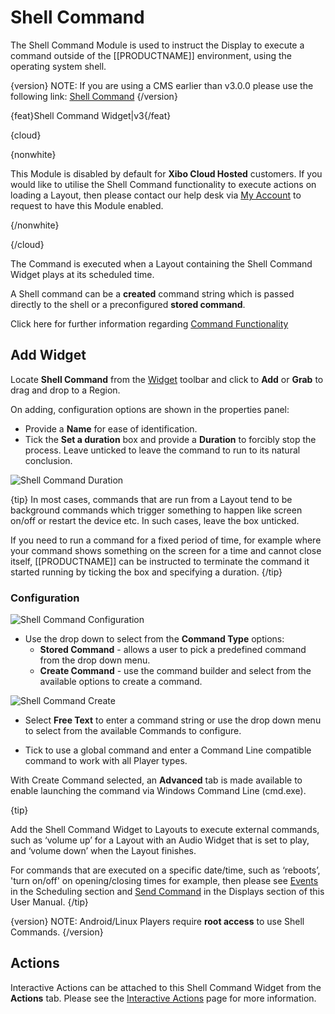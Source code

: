 <!--toc=widgets-->

# Shell Command

The Shell Command Module is used to instruct the Display to execute a command outside of the [[PRODUCTNAME]] environment, using the operating system shell.  

{version}
NOTE: If you are using a CMS earlier than v3.0.0 please use the following link: [Shell Command](media_module_shellcommand_2.html)
{/version}

{feat}Shell Command Widget|v3{/feat}

{cloud}

{nonwhite}

This Module is disabled by default for **Xibo Cloud Hosted** customers. If you would like to utilise the Shell Command functionality to execute actions on loading a Layout, then please contact our help desk via [My Account](https://xibosignage.com/my-account/tickets?open=true) to request to have this Module enabled.

{/nonwhite}

{/cloud}

The Command is executed when a Layout containing the Shell Command Widget plays at its scheduled time.

A Shell command can be a **created** command string which is passed directly to the shell or a preconfigured **stored command**.

Click here for further information regarding [Command Functionality](displays_command_functionality.html)


## Add Widget

Locate **Shell Command** from the [Widget](layouts_widgets.html) toolbar and click to **Add** or **Grab** to drag and drop to a Region.

On adding, configuration options are shown in the properties panel:

- Provide a **Name** for ease of identification.
- Tick the **Set a duration** box and provide a **Duration** to forcibly stop the process. Leave unticked to leave the command to run to its natural conclusion.

![Shell Command Duration](img/v3.1_media_shell_command_duration.png)

{tip}
In most cases, commands that are run from a Layout tend to be background commands which trigger something to happen like screen on/off or restart the device etc. In such cases, leave the box unticked.

If you need to run a command for a fixed period of time, for example where your command shows something on the screen for a time and cannot close itself, [[PRODUCTNAME]] can be instructed to terminate the command it started running by ticking the box and specifying a duration.
{/tip}

### Configuration

![Shell Command Configuration](img/v3.1_media_shell_command_configuration.png)

- Use the drop down to select from the **Command Type** options:
  - **Stored Command** - allows a user to pick a predefined command from the drop down menu.
  - **Create Command** - use the command builder and select from the available options to create a command.

![Shell Command Create](img/v3.1_media_shell_command_create.png)

- 
  Select **Free Text** to enter a command string or use the drop down menu to select from the available Commands to configure.


- Tick to use a global command and enter a Command Line compatible command to work with all Player types.


With Create Command selected, an **Advanced** tab is made available to enable launching the command via Windows Command Line (cmd.exe).

{tip}

Add the Shell Command Widget to Layouts to execute external commands, such as ‘volume up’ for a Layout with an Audio Widget that is set to play, and ‘volume down’ when the Layout finishes.

For commands that are executed on a specific date/time, such as  ‘reboots’, 'turn on/off' on opening/closing times for example, then please see [Events](scheduling_events.html) in the Scheduling section and [Send Command](displays.html) in the Displays section of this User Manual.
{/tip}

{version}
NOTE: Android/Linux Players require **root access** to use Shell Commands.
{/version}

## Actions

Interactive Actions can be attached to this Shell Command Widget from the **Actions** tab. Please see the [Interactive Actions](layouts_interactive_actions.html) page for more information.
